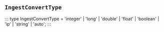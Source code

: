 ## `IngestConvertType`
:::
type IngestConvertType = 'integer' | 'long' | 'double' | 'float' | 'boolean' | 'ip' | 'string' | 'auto';
:::
